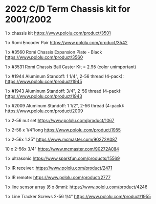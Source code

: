 # 2022 C/D Term Chassis kit for 2001/2002
   1 x chassis kit https://www.pololu.com/product/3501
   
   1 x Romi Encoder Pair https://www.pololu.com/product/3542

  
  1 x #3560 Romi Chassis Expansion Plate - Black https://www.pololu.com/product/3560
  
  1 x #3531 Romi Chassis Ball Caster Kit = 2.95 (color unimportant)
  
  1 x #1944 Aluminum Standoff: 1 1/4", 2-56 thread (4-pack): https://www.pololu.com/product/1945
  
  1 x #1943 Aluminum Standoff: 3/4", 2-56 thread (4-pack): https://www.pololu.com/product/1943

  1 x #2009 Aluminum Standoff: 1 1/2", 2-56 thread (4-pack): https://www.pololu.com/product/2009
  
  1 x 2-56 nut set https://www.pololu.com/product/1067
  
  1 x 2-56 x 1/4"long https://www.pololu.com/product/1955   
  
  1 x 2-56x 1.25" https://www.mcmaster.com/90272A087
  
  10 x 2-56x 3/4" https://www.mcmaster.com/90272A084

  1 x ultrasonic https://www.sparkfun.com/products/15569  
  
  1 x IR receiver: https://www.pololu.com/product/2471 

  1 x IR remote: https://www.pololu.com/product/2777
  
  1 x line sensor array (6 x 8mm): https://www.pololu.com/product/4246
  
  1 x Line Tracker Screws 2-56 1/4" https://www.pololu.com/product/1955
